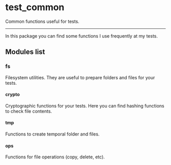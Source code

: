 # test_common
Common functions useful for tests.
____

In this package you can find some functions I use frequently at my tests.

## Modules list
### fs 
Filesystem utilities. They are useful to prepare folders and files for your tests.
#### crypto
Cryptographic functions for your tests. Here you can find hashing functions to check file contents.
#### tmp
Functions to create temporal folder and files.
#### ops
Functions for file operations (copy, delete, etc).